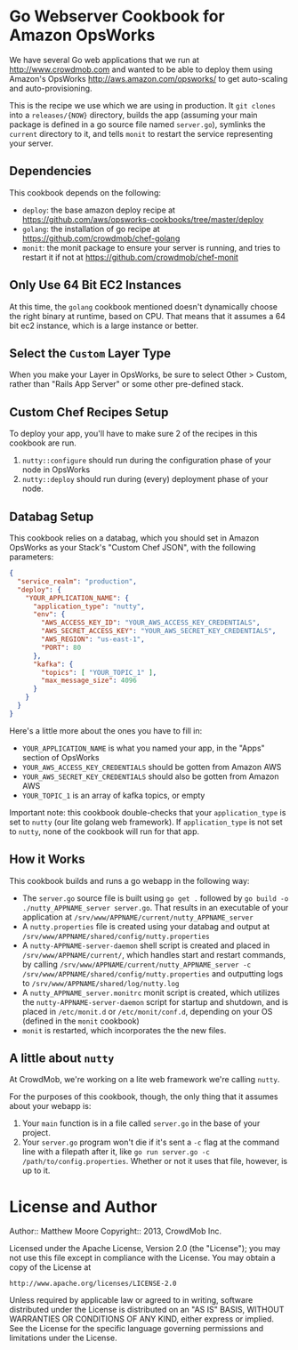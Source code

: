 Go Webserver Cookbook for Amazon OpsWorks
===============================

We have several Go web applications that we run at http://www.crowdmob.com and wanted to be able to deploy them
using Amazon's OpsWorks http://aws.amazon.com/opsworks/ to get auto-scaling and auto-provisioning.

This is the recipe we use which we are using in production.  It `git clones` into a `releases/{NOW}` directory, builds the app (assuming your main package is defined in a go source file named `server.go`), symlinks the `current` directory to it, and tells `monit` to restart the service representing your server.

Dependencies
-----------------------------
This cookbook depends on the following:

- `deploy`: the base amazon deploy recipe at https://github.com/aws/opsworks-cookbooks/tree/master/deploy
- `golang`: the installation of go recipe at https://github.com/crowdmob/chef-golang
- `monit`: the monit package to ensure your server is running, and tries to restart it if not at https://github.com/crowdmob/chef-monit

Only Use 64 Bit EC2 Instances
-----------------------------
At this time, the `golang` cookbook mentioned doesn't dynamically choose the right binary at runtime, based on CPU.  That means that it assumes a 64 bit ec2 instance, which is a large instance or better.

Select the `Custom` Layer Type
-----------------------------
When you make your Layer in OpsWorks, be sure to select Other > Custom, rather than "Rails App Server" or some other pre-defined stack. 

Custom Chef Recipes Setup
-----------------------------
To deploy your app, you'll have to make sure 2 of the recipes in this cookbook are run.

1. `nutty::configure` should run during the configuration phase of your node in OpsWorks
2. `nutty::deploy` should run during (every) deployment phase of your node.

Databag Setup
-----------------------------
This cookbook relies on a databag, which you should set in Amazon OpsWorks as your Stack's "Custom Chef JSON", with the following parameters:

```json
{
  "service_realm": "production",
  "deploy": {
    "YOUR_APPLICATION_NAME": {
      "application_type": "nutty",
      "env": {
        "AWS_ACCESS_KEY_ID": "YOUR_AWS_ACCESS_KEY_CREDENTIALS",
        "AWS_SECRET_ACCESS_KEY": "YOUR_AWS_SECRET_KEY_CREDENTIALS",
        "AWS_REGION": "us-east-1",
        "PORT": 80
      },
      "kafka": {
        "topics": [ "YOUR_TOPIC_1" ],
        "max_message_size": 4096
      }
    }
  }
}
```

Here's a little more about the ones you have to fill in:
- `YOUR_APPLICATION_NAME` is what you named your app, in the "Apps" section of OpsWorks
- `YOUR_AWS_ACCESS_KEY_CREDENTIALS` should be gotten from Amazon AWS
- `YOUR_AWS_SECRET_KEY_CREDENTIALS` should also be gotten from Amazon AWS
- `YOUR_TOPIC_1` is an array of kafka topics, or empty

Important note: this cookbook double-checks that your `application_type` is set to `nutty` (our lite golang web framework).  If `application_type` is not set to `nutty`, none of the cookbook will run for that app.


How it Works
-----------------------------
This cookbook builds and runs a go webapp in the following way:

- The `server.go` source file is built using `go get .` followed by `go build -o ./nutty_APPNAME_server server.go`.  That results in an executable of your application at `/srv/www/APPNAME/current/nutty_APPNAME_server`
- A `nutty.properties` file is created using your databag and output at `/srv/www/APPNAME/shared/config/nutty.properties`
- A `nutty-APPNAME-server-daemon` shell script is created and placed in  `/srv/www/APPNAME/current/`, which handles start and restart commands, by calling  `/srv/www/APPNAME/current/nutty_APPNAME_server -c /srv/www/APPNAME/shared/config/nutty.properties` and outputting logs to `/srv/www/APPNAME/shared/log/nutty.log`
- A `nutty_APPNAME_server.monitrc` monit script is created, which utilizes the `nutty-APPNAME-server-daemon` script for startup and shutdown, and is placed in `/etc/monit.d` or `/etc/monit/conf.d`, depending on your OS (defined in the `monit` cookbook)
- `monit` is restarted, which incorporates the the new files.



A little about `nutty`
-----------------------------
At CrowdMob, we're working on a lite web framework we're calling `nutty`.

For the purposes of this cookbook, though, the only thing that it assumes about your webapp is:

1. Your `main` function is in a file called `server.go` in the base of your project. 
2. Your `server.go` program won't die if it's sent a `-c` flag at the command line with a filepath after it, like `go run server.go -c /path/to/config.properties`.  Whether or not it uses that file, however, is up to it.


License and Author
===============================
Author:: Matthew Moore
Copyright:: 2013, CrowdMob Inc.


Licensed under the Apache License, Version 2.0 (the "License"); you may not use this file except in compliance with the License. You may obtain a copy of the License at

    http://www.apache.org/licenses/LICENSE-2.0

Unless required by applicable law or agreed to in writing, software distributed under the License is distributed on an "AS IS" BASIS, WITHOUT WARRANTIES OR CONDITIONS OF ANY KIND, either express or implied. See the License for the specific language governing permissions and limitations under the License.
